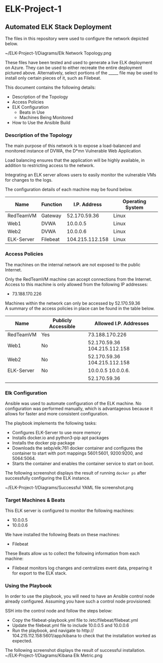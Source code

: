 # ELK-Project-1

## Automated ELK Stack Deployment

The files in this repository were used to configure the network depicted below.

~/ELK-Project-1/Diagrams/Elk Network Topology.png 

These files have been tested and used to generate a live ELK deployment on Azure. They can be used to either recreate the entire deployment pictured above. Alternatively, select portions of the _____ file may be used to install only certain pieces of it, such as Filebeat.

This document contains the following details:
- Description of the Topology
- Access Policies
- ELK Configuration
  - Beats in Use
  - Machines Being Monitored
- How to Use the Ansible Build


### Description of the Topology

The main purpose of this network is to expose a load-balanced and monitored instance of DVWA, the D*mn Vulnerable Web Application.

Load balancing ensures that the application will be highly available, in addition to restricting access to the network.

Integrating an ELK server allows users to easily monitor the vulnerable VMs for changes to the logs.

The configuration details of each machine may be found below.

| Name       | Function  | I.P. Address    | Operating System |
|------------|-----------|-----------------|------------------|
| RedTeamVM  | Gateway   | 52.170.59.36    | Linux            |
| Web1       | DVWA      | 10.0.0.5        | Linux            |
| Web2       | DVWA      | 10.0.0.6        | Linux            |
| ELK-Server | Filebeat  | 104.215.112.158 | Linux            |



### Access Policies

The machines on the internal network are not exposed to the public Internet. 

Only the RedTeamVM machine can accept connections from the Internet. Access to this machine is only allowed from the following IP addresses:
- 73.188.170.226

Machines within the network can only be accessed by 52.170.59.36    
A summary of the access policies in place can be found in the table below.

| Name       | Publicly Accessible | Allowed I.P. Addresses      |
|------------|---------------------|-----------------------------|
| RedTeamVM  | Yes                 | 73.188.170.226              |
| Web1       | No                  | 52.170.59.36 104.215.112.158|
| Web2       | No                  | 52.170.59.36 104.215.112.158|
| ELK-Server | No                  | 10.0.0.5 10.0.0.6.          |          
|            |                     | 52.170.59.36


### Elk Configuration

Ansible was used to automate configuration of the ELK machine. No configuration was performed manually, which is advantageous because it allows for faster and more consistent configuration.

The playbook implements the following tasks:
- Configures ELK-Server to use more memory
- Installs docker.io and python3-pip apt packages
- Installs the docker pip package
- Downloads the sebp/elk:761 docker container and configures the container to start with port mappings 5601:5601, 9200:9200, and 5064:5064.
- Starts the container and enables the container service to start on boot.


The following screenshot displays the result of running `docker ps` after successfully configuring the ELK instance.

~/ELK-Project-1/Diagrams/Successful YAML file screenshot.png

### Target Machines & Beats
This ELK server is configured to monitor the following machines:
- 10.0.0.5
- 10.0.0.6

We have installed the following Beats on these machines:
- Filebeat

These Beats allow us to collect the following information from each machine:
- Filebeat monitors log changes and centralizes event data, preparing it for export to the ELK stack.

### Using the Playbook
In order to use the playbook, you will need to have an Ansible control node already configured. Assuming you have such a control node provisioned: 

SSH into the control node and follow the steps below:
- Copy the filebeat-playbook.yml file to /etc/filebeat/filebeat.yml
- Update the filebeat.yml file to include 10.0.0.5 and 10.0.0.6
- Run the playbook, and navigate to http:// 
104.215.112.158:5601/app/kibana to check that the installation worked as expected.

The following screenshot displays the result of successful installation. 
~/ELK-Project-1/Diagrams/Kibana Elk Metric.png


